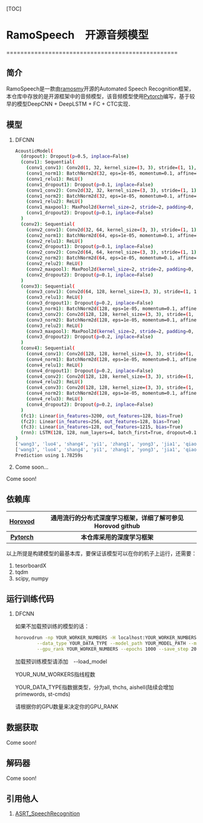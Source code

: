 [TOC]

# RamoSpeech　开源音频模型

=================================================

## 简介

RamoSpeech是一款由[ramosmy](https://github.com/ramosmy)开源的Automated Speech Recognition框架，本仓库中存放的是开源框架中的音频模型，该音频模型使用[Pytorch](https://github.com/pytorch/pytorch)编写，基于较早的模型DeepCNN + DeepLSTM + FC + CTC实现．

## 模型

1. DFCNN

   ```bash
   AcousticModel(
     (dropout): Dropout(p=0.5, inplace=False)
     (conv1): Sequential(
       (conv1_conv1): Conv2d(1, 32, kernel_size=(3, 3), stride=(1, 1), padding=(1, 1), bias=False)
       (conv1_norm1): BatchNorm2d(32, eps=1e-05, momentum=0.1, affine=True, track_running_stats=True)
       (conv1_relu1): ReLU()
       (conv1_dropout1): Dropout(p=0.1, inplace=False)
       (conv1_conv2): Conv2d(32, 32, kernel_size=(3, 3), stride=(1, 1), padding=(1, 1))
       (conv1_norm2): BatchNorm2d(32, eps=1e-05, momentum=0.1, affine=True, track_running_stats=True)
       (conv1_relu2): ReLU()
       (conv1_maxpool): MaxPool2d(kernel_size=2, stride=2, padding=0, dilation=1, ceil_mode=False)
       (conv1_dropout2): Dropout(p=0.1, inplace=False)
     )
     (conv2): Sequential(
       (conv2_conv1): Conv2d(32, 64, kernel_size=(3, 3), stride=(1, 1), padding=(1, 1))
       (conv2_norm1): BatchNorm2d(64, eps=1e-05, momentum=0.1, affine=True, track_running_stats=True)
       (conv2_relu1): ReLU()
       (conv2_dropout1): Dropout(p=0.1, inplace=False)
       (conv2_conv2): Conv2d(64, 64, kernel_size=(3, 3), stride=(1, 1), padding=(1, 1))
       (conv2_norm2): BatchNorm2d(64, eps=1e-05, momentum=0.1, affine=True, track_running_stats=True)
       (conv2_relu2): ReLU()
       (conv2_maxpool): MaxPool2d(kernel_size=2, stride=2, padding=0, dilation=1, ceil_mode=False)
       (conv2_dropout2): Dropout(p=0.1, inplace=False)
     )
     (conv3): Sequential(
       (conv3_conv1): Conv2d(64, 128, kernel_size=(3, 3), stride=(1, 1), padding=(1, 1))
       (conv3_relu1): ReLU()
       (conv3_dropout1): Dropout(p=0.2, inplace=False)
       (conv3_norm1): BatchNorm2d(128, eps=1e-05, momentum=0.1, affine=True, track_running_stats=True)
       (conv3_conv2): Conv2d(128, 128, kernel_size=(3, 3), stride=(1, 1), padding=(1, 1))
       (conv3_norm2): BatchNorm2d(128, eps=1e-05, momentum=0.1, affine=True, track_running_stats=True)
       (conv3_relu2): ReLU()
       (conv3_maxpool): MaxPool2d(kernel_size=2, stride=2, padding=0, dilation=1, ceil_mode=False)
       (conv3_dropout2): Dropout(p=0.2, inplace=False)
     )
     (conv4): Sequential(
       (conv4_conv1): Conv2d(128, 128, kernel_size=(3, 3), stride=(1, 1), padding=(1, 1))
       (conv4_norm1): BatchNorm2d(128, eps=1e-05, momentum=0.1, affine=True, track_running_stats=True)
       (conv4_relu1): ReLU()
       (conv4_dropout1): Dropout(p=0.2, inplace=False)
       (conv4_conv2): Conv2d(128, 128, kernel_size=(3, 3), stride=(1, 1), padding=(1, 1))
       (conv4_relu2): ReLU()
       (conv4_conv3): Conv2d(128, 128, kernel_size=(3, 3), stride=(1, 1), padding=(1, 1))
       (conv4_norm2): BatchNorm2d(128, eps=1e-05, momentum=0.1, affine=True, track_running_stats=True)
       (conv4_relu3): ReLU()
       (conv4_dropout2): Dropout(p=0.2, inplace=False)
     )
     (fc1): Linear(in_features=3200, out_features=128, bias=True)
     (fc2): Linear(in_features=256, out_features=128, bias=True)
     (fc3): Linear(in_features=128, out_features=1215, bias=True)
     (rnn): LSTM(128, 128, num_layers=4, batch_first=True, dropout=0.1, bidirectional=True)
   )
   ['wang3', 'luo4', 'shang4', 'yi1', 'zhang1', 'yong3', 'jia1', 'qiao2', 'tou2', 'mo3', 'ji4', 'fan4', 'dian4', 'de', 'jie2', 'zhang4', 'dan1', 'shi2', 'fen1', 'yin3', 'ren2', 'zhu4', 'mu4']
   ['wang3', 'luo4', 'shang4', 'yi1', 'zhang1', 'yong3', 'jia1', 'qiao2', 'tou2', 'guo2', 'ji4', 'fan4', 'dian4', 'de', 'jie2', 'zhang4', 'dan1', 'shi2', 'fen1', 'yin3', 'ren2', 'zhu4', 'mu4']
   Prediction using 1.78259s
   ```

2. Come soon...

Come soon!

## 依赖库

| **[Horovod](https://github.com/horovod/horovod)** | **通用流行的分布式深度学习框架，详细了解可参见Horovod github** |
| :-----------------------------------------------: | :----------------------------------------------------------: |
| **[Pytorch](https://github.com/pytorch/pytorch)** |                 **本仓库采用的深度学习框架**                 |

以上所提是构建模型的最基本库，要保证该模型可以在你的机子上运行，还需要：

1. tesorboardX
2. tqdm
3. scipy, numpy

## 运行训练代码

1. DFCNN

   如果不加载预训练的模型的话：

   ```bash
   horovodrun -np YOUR_WORKER_NUMBERS -H localhost:YOUR_WORKER_NUMBERS python train.py \
           --data_type YOUR_DATA_TYPE --model_path YOUR_MODEL_PATH --model_name YOUR_MODEL_NAME \
           --gpu_rank YOUR_WORKER_NUMBERS --epochs 1000 --save_step 20 --batch_size YOUR_BATCH_SIZE
   ```

   加载预训练模型请添加　--load_model

   YOUR_NUM_WORKERS指线程数

   YOUR_DATA_TYPE指数据类型，分为all, thchs, aishell(陆续会增加primewords, st-cmds)

   请根据你的GPU数量来决定你的GPU_RANK

## 数据获取

Come soon!

## 解码器

Come soon!

## 引用他人

1. [ASRT_SpeechRecognition](https://github.com/nl8590687/ASRT_SpeechRecognition)
